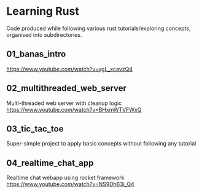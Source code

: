 # Learning Rust 
Code produced while following various rust tutorials/exploring concepts, organised into subdirectories.


## 01_banas_intro 
https://www.youtube.com/watch?v=ygL_xcavzQ4

## 02_multithreaded_web_server
Multi-threaded web server with cleanup logic
https://www.youtube.com/watch?v=BHxmWTVFWxQ

## 03_tic_tac_toe
Super-simple project to apply basic concepts without following any tutorial

## 04_realtime_chat_app
Realtime chat webapp using rocket framework
https://www.youtube.com/watch?v=NS9Dh63i_Q4